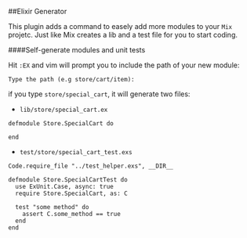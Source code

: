 ##Elixir Generator

This plugin adds a command to easely add more modules to your `Mix` projetc.
Just like Mix creates a lib and a test file for you to start coding.

####Self-generate modules and unit tests

Hit `:EX` and vim will prompt you to include the path of your new module:

```Type the path (e.g store/cart/item):```

if you type `store/special_cart`, it will generate two files:

* `lib/store/special_cart.ex`

```
defmodule Store.SpecialCart do

end
```

* `test/store/special_cart_test.exs`

```
Code.require_file "../test_helper.exs", __DIR__

defmodule Store.SpecialCartTest do
  use ExUnit.Case, async: true
  require Store.SpecialCart, as: C

  test "some method" do
    assert C.some_method == true
  end
end
```
